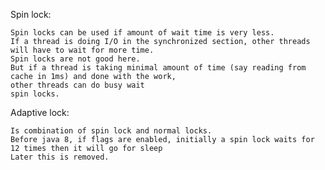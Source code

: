 Spin lock:

    Spin locks can be used if amount of wait time is very less.
    If a thread is doing I/O in the synchronized section, other threads will have to wait for more time.
    Spin locks are not good here.
    But if a thread is taking minimal amount of time (say reading from cache in 1ms) and done with the work, 
    other threads can do busy wait
    spin locks.
  
 Adaptive lock:
 
    Is combination of spin lock and normal locks.
    Before java 8, if flags are enabled, initially a spin lock waits for 12 times then it will go for sleep
    Later this is removed.
